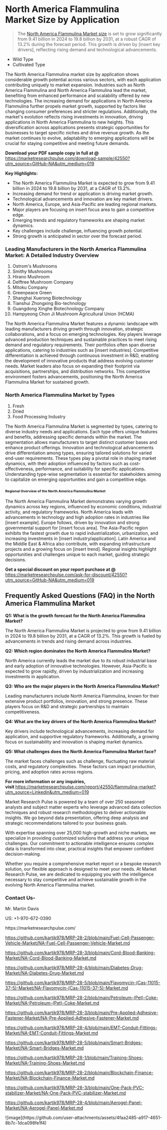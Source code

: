 <h1>North America Flammulina Market&nbsp;Size by Application</h1><blockquote><p>The <a href="https://marketresearchpulse.com/download-sample/42550?utm_source=GitHub-NA&amp;utm_medium=019">North America Flammulina Market size</a> is set to grow significantly from 9.41 billion in 2024 to 19.8 billion by 2031, at a robust CAGR of 13.2% during the forecast period. This growth is driven by [insert key drivers], reflecting rising demand and technological advancements.</p></blockquote><ul><li>Wild Type<li> Cultivated Type</li></ul><p>The North America Flammulina market size by application shows considerable growth potential across various sectors, with each application contributing uniquely to market expansion. Industries such as North America Flammulina and North America Flammulina lead the market, benefiting from enhanced performance and scalability offered by new technologies. The increasing demand for applications in North America Flammulina further propels market growth, supported by factors like changing consumer preferences and stricter regulations. Additionally, the market's evolution reflects rising investments in innovation, driving applications in North America Flammulina to new heights. This diversification across applications presents strategic opportunities for businesses to target specific niches and drive revenue growth. As the market continues to evolve, adaptability to emerging applications will be crucial for staying competitive and meeting future demands.</p><p><strong>Download your PDF sample copy in full at @ </strong><a href="https://marketresearchpulse.com/download-sample/42550?utm_source=GitHub-NA&amp;utm_medium=019">https://marketresearchpulse.com/download-sample/42550?utm_source=GitHub-NA&amp;utm_medium=019</a></p><p><strong>Key Highlights: </strong></p><ul><li>The North America Flammulina Market is expected to grow from 9.41 billion in 2024 to 19.8 billion by 2031, at a CAGR of 13.2%.</li><li>Increasing demand for trend or application is driving market growth.</li><li>Technological advancements and innovation are key market drivers.</li><li>North America, Europe, and Asia-Pacific are leading regional markets.</li><li>Major players are focusing on insert focus area to gain a competitive edge.</li><li>Emerging trends and regulatory frameworks are shaping market dynamics.</li><li>Key challenges include challenge, influencing growth potential.</li><li>Strong growth is anticipated in sector over the forecast period.</li></ul><h3>Leading Manufacturers in the North America Flammulina Market: A Detailed Industry Overview</h3><ol><li>Ostrom's Mushrooms</li><li>Smithy Mushrooms</li><li>Hirano Mushroom</li><li>Delftree Mushroom Company</li><li>Mitoku Company</li><li>Greenpeace Green</li><li>Shanghai Xuerong Biotechnology</li><li>Tianshui Zhongxing Bio-technology</li><li>Guangdong Xinghe Biotechnology Company</li><li>Hampyeong Chon Ji Mushroom Agricultural Union (HCMA)</li></ol><div class="flex max-w-full flex-col flex-grow"><div class="min-h-8 text-message flex w-full flex-col items-end gap-2 whitespace-normal break-words [.text-message+&amp;]:mt-5" dir="auto" data-message-author-role="assistant" data-message-id="fd8432e4-4910-450d-b182-61b7bfb0a01f" data-message-model-slug="gpt-4o"><div class="flex w-full flex-col gap-1 empty:hidden first:pt-[3px]"><div class="markdown prose w-full break-words dark:prose-invert light"><p>The North America Flammulina Market features a dynamic landscape with leading manufacturers driving growth through innovation, strategic collaborations, and a focus on emerging technologies. Key players leverage advanced production techniques and sustainable practices to meet rising demand and regulatory requirements. Their portfolios often span diverse applications, catering to industries such as [insert industries]. Competitive differentiation is achieved through continuous investment in R&amp;D, enabling the development of innovative products that address evolving customer needs. Market leaders also focus on expanding their footprint via acquisitions, partnerships, and distribution networks. This competitive environment fosters advancements, positioning the North America Flammulina Market for sustained growth.</p></div></div></div></div><h3>North America Flammulina Market by Types</h3><ol><li>Fresh<li> Dried<li> Food Processing Industry</li></ol><div class="flex max-w-full flex-col flex-grow"><div class="min-h-8 text-message flex w-full flex-col items-end gap-2 whitespace-normal break-words [.text-message+&amp;]:mt-5" dir="auto" data-message-author-role="assistant" data-message-id="084470be-0bb7-4664-bddf-5156b4f41249" data-message-model-slug="gpt-4o-mini"><div class="flex w-full flex-col gap-1 empty:hidden first:pt-[3px]"><div class="markdown prose w-full break-words dark:prose-invert light"><p>The North America Flammulina Market is segmented by types, catering to diverse industry needs and applications. Each type offers unique features and benefits, addressing specific demands within the market. The segmentation allows manufacturers to target distinct customer bases and enhance product offerings. Innovation and technological advancements drive differentiation among types, ensuring tailored solutions for varied end-user requirements. These types play a pivotal role in shaping market dynamics, with their adoption influenced by factors such as cost-effectiveness, performance, and suitability for specific applications. Understanding type-wise segmentation is essential for stakeholders aiming to capitalize on emerging opportunities and gain a competitive edge.</p></div></div></div></div><h3><span style="font-size: 11px;">Regional Overview of the North America Flammulina Market</span></h3><div class="flex max-w-full flex-col flex-grow"><div class="min-h-8 text-message flex w-full flex-col items-end gap-2 whitespace-normal break-words [.text-message+&amp;]:mt-5" dir="auto" data-message-author-role="assistant" data-message-id="e9038762-ce64-4e30-91c9-9bd413514231" data-message-model-slug="gpt-4o-mini"><div class="flex w-full flex-col gap-1 empty:hidden first:pt-[3px]"><div class="markdown prose w-full break-words dark:prose-invert light"><p>The North America Flammulina Market demonstrates varying growth dynamics across key regions, influenced by economic conditions, industrial activity, and regulatory frameworks. North America leads with advancements in technology and high adoption rates in industries like [insert example]. Europe follows, driven by innovation and strong governmental support for [insert focus area]. The Asia-Pacific region exhibits the fastest growth due to rapid industrialization, urbanization, and increasing investments in [insert industry/application]. Latin America and the Middle East &amp; Africa also contribute, with expanding infrastructure projects and a growing focus on [insert trend]. Regional insights highlight opportunities and challenges unique to each market, guiding strategic decisions.</p></div></div></div></div><p><strong>Get a special discount on your report purchase at @ </strong><a href="https://marketresearchpulse.com/ask-for-discount/42550?utm_source=GitHub-NA&amp;utm_medium=019">https://marketresearchpulse.com/ask-for-discount/42550?utm_source=GitHub-NA&amp;utm_medium=019</a></p><h2>Frequently Asked Questions (FAQ) in the North America Flammulina Market</h2><p><strong>Q1: What is the growth forecast for the North America Flammulina Market?</strong></p><p>The North America Flammulina Market is projected to grow from 9.41 billion in 2024 to 19.8 billion by 2031, at a CAGR of 13.2%. This growth is fueled by advancements in trends and rising demand across industries.</p><p><strong>Q2: Which region dominates the North America Flammulina Market?</strong></p><p>North America currently leads the market due to its robust industrial base and early adoption of innovative technologies. However, Asia-Pacific is expected to grow rapidly, driven by industrialization and increasing investments in application.</p><p><strong>Q3: Who are the major players in the North America Flammulina Market?</strong></p><p>Leading manufacturers include North America Flammulina, known for their extensive product portfolios, innovation, and strong presence. These players focus on R&amp;D and strategic partnerships to maintain competitiveness.</p><p><strong>Q4: What are the key drivers of the North America Flammulina Market?</strong></p><p>Key drivers include technological advancements, increasing demand for application, and supportive regulatory frameworks. Additionally, a growing focus on sustainability and innovation is shaping market dynamics.</p><p><strong>Q5: What challenges does the North America Flammulina Market face?</strong></p><p>The market faces challenges such as challenge, fluctuating raw material costs, and regulatory complexities. These factors can impact production, pricing, and adoption rates across regions.</p><p><strong>For more information or any inquiries, visit&nbsp;</strong><a href="https://marketresearchpulse.com/report/42550/flammulina-market?utm_source=Linkedin&utm_medium=019">https://marketresearchpulse.com/report/42550/flammulina-market?utm_source=Linkedin&utm_medium=019</a></p><p>Market Research Pulse is powered by a team of over 250 seasoned analysts and subject matter experts who leverage advanced data collection techniques and robust research methodologies to deliver actionable insights. We go beyond data presentation, offering deep analysis and strategic recommendations tailored to your business goals.</p><p>With expertise spanning over 25,000 high-growth and niche markets, we specialize in providing customized solutions that address your unique challenges. Our commitment to actionable intelligence ensures complex data is transformed into clear, practical insights that empower confident decision-making.</p><p>Whether you require a comprehensive market report or a bespoke research solution, our flexible approach is designed to meet your needs. At Market Research Pulse, we are dedicated to equipping you with the intelligence necessary to stay competitive and achieve sustainable growth in the evolving North America Flammulina market.</p><h3><strong>Contact Us-</strong></h3><p>Mr. Martin Davis</p><p>US: +1-970-672-0390</p><p>https://marketresearchpulse.com/</p><p><a href="https://github.com/kartik978/MRP-28-2/blob/main/Fuel-Cell-Passenger-Vehicle-Market/NA-Fuel-Cell-Passenger-Vehicle-Market.md">https://github.com/kartik978/MRP-28-2/blob/main/Fuel-Cell-Passenger-Vehicle-Market/NA-Fuel-Cell-Passenger-Vehicle-Market.md</a></p><p><a href="https://github.com/kartik978/MRP-28-3/blob/main/Cord-Blood-Banking-Market/NA-Cord-Blood-Banking-Market.md">https://github.com/kartik978/MRP-28-3/blob/main/Cord-Blood-Banking-Market/NA-Cord-Blood-Banking-Market.md</a></p><p><a href="https://github.com/kartik978/MRP-28-4/blob/main/Diabetes-Drug-Market/NA-Diabetes-Drug-Market.md">https://github.com/kartik978/MRP-28-4/blob/main/Diabetes-Drug-Market/NA-Diabetes-Drug-Market.md</a></p><p><a href="https://github.com/kartik978/MRP-28-5/blob/main/Flavomycin-(Cas-11015-37-5)-Market/NA-Flavomycin-(Cas-11015-37-5)-Market.md">https://github.com/kartik978/MRP-28-5/blob/main/Flavomycin-(Cas-11015-37-5)-Market/NA-Flavomycin-(Cas-11015-37-5)-Market.md</a></p><p><a href="https://github.com/kartik978/MRP-28-2/blob/main/Petroleum-(Pet)-Coke-Market/NA-Petroleum-(Pet)-Coke-Market.md">https://github.com/kartik978/MRP-28-2/blob/main/Petroleum-(Pet)-Coke-Market/NA-Petroleum-(Pet)-Coke-Market.md</a></p><p><a href="https://github.com/kartik978/MRP-28-3/blob/main/Pre-Applied-Adhesive-Fastener-Market/NA-Pre-Applied-Adhesive-Fastener-Market.md">https://github.com/kartik978/MRP-28-3/blob/main/Pre-Applied-Adhesive-Fastener-Market/NA-Pre-Applied-Adhesive-Fastener-Market.md</a></p><p><a href="https://github.com/kartik978/MRP-28-4/blob/main/EMT-Conduit-Fittings-Market/NA-EMT-Conduit-Fittings-Market.md">https://github.com/kartik978/MRP-28-4/blob/main/EMT-Conduit-Fittings-Market/NA-EMT-Conduit-Fittings-Market.md</a></p><p><a href="https://github.com/kartik978/MRP-28-5/blob/main/Smart-Bridges-Market/NA-Smart-Bridges-Market.md">https://github.com/kartik978/MRP-28-5/blob/main/Smart-Bridges-Market/NA-Smart-Bridges-Market.md</a></p><p><a href="https://github.com/kartik978/MRP-28-1/blob/main/Training-Shoes-Market/NA-Training-Shoes-Market.md">https://github.com/kartik978/MRP-28-1/blob/main/Training-Shoes-Market/NA-Training-Shoes-Market.md</a></p><p><a href="https://github.com/kartik978/MRP-28-2/blob/main/Blockchain-Finance-Market/NA-Blockchain-Finance-Market.md">https://github.com/kartik978/MRP-28-2/blob/main/Blockchain-Finance-Market/NA-Blockchain-Finance-Market.md</a></p><p><a href="https://github.com/kartik978/MRP-28-3/blob/main/One-Pack-PVC-stabilizer-Market/NA-One-Pack-PVC-stabilizer-Market.md">https://github.com/kartik978/MRP-28-3/blob/main/One-Pack-PVC-stabilizer-Market/NA-One-Pack-PVC-stabilizer-Market.md</a></p><p><a href="https://github.com/kartik978/MRP-28-4/blob/main/Aerogel-Panel-Market/NA-Aerogel-Panel-Market.md">https://github.com/kartik978/MRP-28-4/blob/main/Aerogel-Panel-Market/NA-Aerogel-Panel-Market.md</a></p>
![image](https://github.com/user-attachments/assets/4faa2485-a917-4651-8b7c-1dca098fe1f4)
